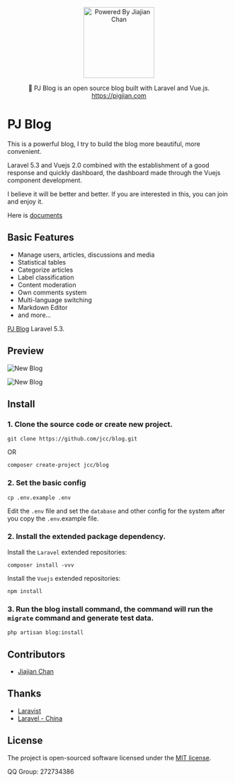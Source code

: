 <p align="center">
<a href="https://pigjian.com/">
<img src="https://pigjian.com/uploads/Logo.png" alt="Powered By Jiajian Chan" width="160">
</a>
</p>

<p align="center">🎈 PJ Blog is an open source blog built with Laravel and Vue.js. <a href="https://pigjian.com">https://pigjian.com</a></p>

# PJ Blog

This is a powerful blog, I try to build the blog more beautiful, more convenient. 

Laravel 5.3 and Vuejs 2.0 combined with the establishment of a good response and quickly dashboard, the dashboard made through the Vuejs component development.

I believe it will be better and better. If you are interested in this, you can join and enjoy it.

Here is [documents](https://manual.pigjian.com/)

## Basic Features

- Manage users, articles, discussions and media
- Statistical tables
- Categorize articles
- Label classification
- Content moderation
- Own comments system
- Multi-language switching
- Markdown Editor
- and more...

[PJ Blog](https://github.com/jcc/blog) Laravel 5.3.

## Preview

![New Blog](https://pigjian.com/uploads/post_img/2016-12-27/newblog1.jpeg)

![New Blog](https://pigjian.com/uploads/post_img/2016-12-27/newblog2.jpeg)

## Install

### 1. Clone the source code or create new project.

```shell
git clone https://github.com/jcc/blog.git
```

OR

```shell
composer create-project jcc/blog
```

### 2. Set the basic config

```shell
cp .env.example .env
```

Edit the `.env` file and set the `database` and other config for the system after you copy the `.env`.example file.

### 2. Install the extended package dependency.

Install the `Laravel` extended repositories: 

```shell
composer install -vvv
```

Install the `Vuejs` extended repositories: 

```shel
npm install
```

### 3. Run the blog install command, the command will run the `migrate` command and generate test data.

```shell
php artisan blog:install
```

## Contributors

- [Jiajian Chan](http://github.com/jcc)

## Thanks

- [Laravist](https://www.laravist.com/)
- [Laravel - China](https://laravel-china.org/)

## License

The project is open-sourced software licensed under the [MIT license](http://opensource.org/licenses/MIT).

QQ Group: 272734386
